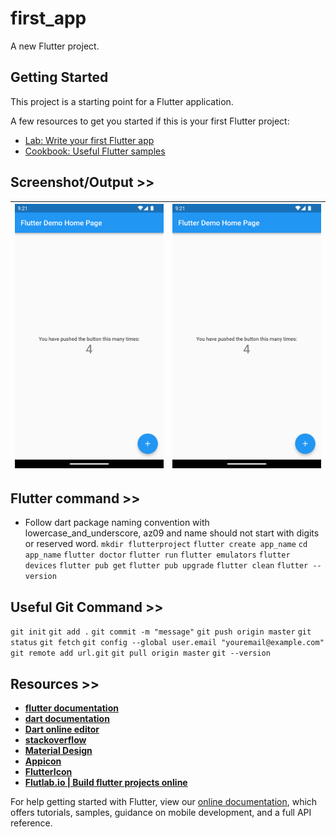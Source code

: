# first_app

A new Flutter project.

## Getting Started

This project is a starting point for a Flutter application.

A few resources to get you started if this is your first Flutter project:

- [Lab: Write your first Flutter app](https://flutter.dev/docs/get-started/codelab)
- [Cookbook: Useful Flutter samples](https://flutter.dev/docs/cookbook)

## Screenshot/Output >>
| ![](screenshot/flutter_01.png) |  ![](screenshot/flutter_01.png) |
| ------------ | ------------ |

## Flutter command >> 
- Follow dart package naming convention with lowercase_and_underscore, az09 and name should not start with digits or reserved word.
`` mkdir flutterproject ``
`` flutter create app_name ``
`` cd app_name ``
`` flutter doctor ``
`` flutter run ``
`` flutter emulators ``
`` flutter devices ``
`` flutter pub get ``
`` flutter pub upgrade ``
`` flutter clean ``
`` flutter --version ``

## Useful Git Command >>
`` git init ``
`` git add . ``
`` git commit -m "message" ``
`` git push origin master ``
`` git status ``
`` git fetch ``
`` git config --global user.email "youremail@example.com" ``
`` git remote add url.git ``
`` git pull origin master ``
`` git --version ``

## Resources >>
- **[flutter documentation](https://flutter.dev/docs)**
- **[dart documentation](https://dart.dev)**
- **[Dart online editor](https://dartpad.dev)**
- **[stackoverflow](https://stackoverflow.com)**
- **[Material Design](https://material.io)**
- **[Appicon](https://appicon.co)**
- **[FlutterIcon](https://www.fluttericon.com)**
- **[Flutlab.io | Build flutter projects online](https://flutlab.io/)**

For help getting started with Flutter, view our
[online documentation](https://flutter.dev/docs), which offers tutorials,
samples, guidance on mobile development, and a full API reference.
